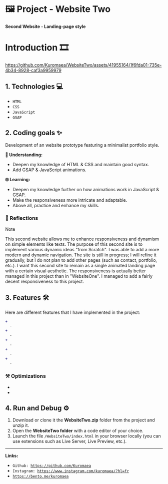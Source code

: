 # 🖼️ Project - Website Two

**Second Website - Landing-page style**

# Introduction 🎞

https://github.com/Kuromaea/WebsiteTwo/assets/41955164/1f6fda01-735e-4b34-8928-caf3a9959979

## 1. Technologies 💻

- <code>HTML</code>
- <code>CSS</code>
- <code>JavaScript</code>
- <code>GSAP</code>

## 2. Coding goals ✨

Development of an website prototype featuring a minimalist portfolio style.

**🤔 Understanding:**

- Deepen my knowledge of HTML & CSS and maintain good syntax.
- Add GSAP & JavaScript animations.

**🤓 Learning:**

- Deepen my knowledge further on how animations work in JavaScript & GSAP.
- Make the responsiveness more intricate and adaptable.
- Above all, practice and enhance my skills.

### 🔁 Reflections

> [!NOTE]
> This second website allows me to enhance responsiveness and dynamism on simple elements like texts. The purpose of this second site is to implement various dynamic ideas "from Scratch". I was able to add a more modern and dynamic navigation. The site is still in progress; I will refine it gradually, but I do not plan to add other pages (such as contact, portfolio, etc.). I want this second site to remain as a single animated landing page with a certain visual aesthetic. The responsiveness is actually better managed in this project than in "WebsiteOne". I managed to add a fairly decent responsiveness to this project.

## 3. Features 🛠

Here are different features that I have implemented in the project:

```diff
+ 
  - 
+ 
  - 
+ 
  - 
+ 
  - 
+ 
  - 
```

### ⚒ Optimizations

- 
- 

## 4. Run and Debug ⚙

1. Download or clone it the **WebsiteTwo.zip** folder from the project and unzip it.
2. Open the **WebsiteTwo folder** with a code editor of your choice.
3. Launch the file <code>/WebsiteTwo/index.html</code> in your browser locally (you can use extensions such as Live Server, Live Preview, etc.).

---

**Links:**

- <code>Github: https://github.com/Kuromaea</code>
- <code>Instagram: https://www.instagram.com/kuromaea/?hl=fr</code>
- <code>https://bento.me/kuromaea</code>
